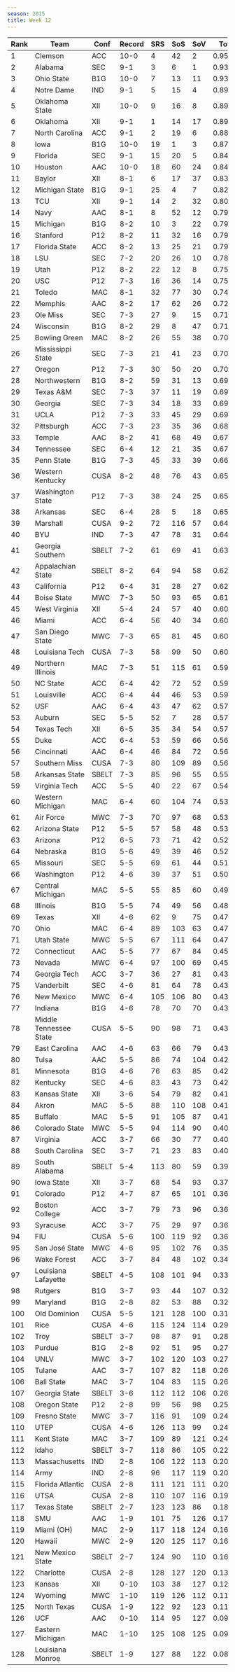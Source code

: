 ```yaml
---
season: 2015
title: Week 12
---
```

<table class="display"><thead><tr><th>Rank</th><th>Team</th><th>Conf</th><th>Record</th><th>SRS</th><th>SoS</th><th>SoV</th><th>Total</th></tr></thead><tbody>
<tr><td>1</td><td>Clemson</td><td>ACC</td><td>10-0</td><td>4</td><td>42</td><td>2</td><td>0.95948</td></tr>
<tr><td>2</td><td>Alabama</td><td>SEC</td><td>9-1</td><td>3</td><td>6</td><td>1</td><td>0.93715</td></tr>
<tr><td>3</td><td>Ohio State</td><td>B1G</td><td>10-0</td><td>7</td><td>13</td><td>11</td><td>0.93178</td></tr>
<tr><td>4</td><td>Notre Dame</td><td>IND</td><td>9-1</td><td>5</td><td>15</td><td>4</td><td>0.89445</td></tr>
<tr><td>5</td><td>Oklahoma State</td><td>XII</td><td>10-0</td><td>9</td><td>16</td><td>8</td><td>0.89317</td></tr>
<tr><td>6</td><td>Oklahoma</td><td>XII</td><td>9-1</td><td>1</td><td>14</td><td>17</td><td>0.89317</td></tr>
<tr><td>7</td><td>North Carolina</td><td>ACC</td><td>9-1</td><td>2</td><td>19</td><td>6</td><td>0.88132</td></tr>
<tr><td>8</td><td>Iowa</td><td>B1G</td><td>10-0</td><td>19</td><td>1</td><td>3</td><td>0.87502</td></tr>
<tr><td>9</td><td>Florida</td><td>SEC</td><td>9-1</td><td>15</td><td>20</td><td>5</td><td>0.84625</td></tr>
<tr><td>10</td><td>Houston</td><td>AAC</td><td>10-0</td><td>18</td><td>60</td><td>24</td><td>0.84126</td></tr>
<tr><td>11</td><td>Baylor</td><td>XII</td><td>8-1</td><td>6</td><td>17</td><td>37</td><td>0.83278</td></tr>
<tr><td>12</td><td>Michigan State</td><td>B1G</td><td>9-1</td><td>25</td><td>4</td><td>7</td><td>0.82019</td></tr>
<tr><td>13</td><td>TCU</td><td>XII</td><td>9-1</td><td>14</td><td>2</td><td>32</td><td>0.80216</td></tr>
<tr><td>14</td><td>Navy</td><td>AAC</td><td>8-1</td><td>8</td><td>52</td><td>12</td><td>0.79762</td></tr>
<tr><td>15</td><td>Michigan</td><td>B1G</td><td>8-2</td><td>10</td><td>3</td><td>22</td><td>0.79689</td></tr>
<tr><td>16</td><td>Stanford</td><td>P12</td><td>8-2</td><td>11</td><td>32</td><td>16</td><td>0.79261</td></tr>
<tr><td>17</td><td>Florida State</td><td>ACC</td><td>8-2</td><td>13</td><td>25</td><td>21</td><td>0.79101</td></tr>
<tr><td>18</td><td>LSU</td><td>SEC</td><td>7-2</td><td>20</td><td>26</td><td>10</td><td>0.78381</td></tr>
<tr><td>19</td><td>Utah</td><td>P12</td><td>8-2</td><td>22</td><td>12</td><td>8</td><td>0.75575</td></tr>
<tr><td>20</td><td>USC</td><td>P12</td><td>7-3</td><td>16</td><td>36</td><td>14</td><td>0.75065</td></tr>
<tr><td>21</td><td>Toledo</td><td>MAC</td><td>8-1</td><td>32</td><td>77</td><td>30</td><td>0.74537</td></tr>
<tr><td>22</td><td>Memphis</td><td>AAC</td><td>8-2</td><td>17</td><td>62</td><td>26</td><td>0.72635</td></tr>
<tr><td>23</td><td>Ole Miss</td><td>SEC</td><td>7-3</td><td>27</td><td>9</td><td>15</td><td>0.71588</td></tr>
<tr><td>24</td><td>Wisconsin</td><td>B1G</td><td>8-2</td><td>29</td><td>8</td><td>47</td><td>0.71466</td></tr>
<tr><td>25</td><td>Bowling Green</td><td>MAC</td><td>8-2</td><td>26</td><td>55</td><td>38</td><td>0.70861</td></tr>
<tr><td>26</td><td>Mississippi State</td><td>SEC</td><td>7-3</td><td>21</td><td>41</td><td>23</td><td>0.70597</td></tr>
<tr><td>27</td><td>Oregon</td><td>P12</td><td>7-3</td><td>30</td><td>50</td><td>20</td><td>0.70154</td></tr>
<tr><td>28</td><td>Northwestern</td><td>B1G</td><td>8-2</td><td>59</td><td>31</td><td>13</td><td>0.69885</td></tr>
<tr><td>29</td><td>Texas A&M</td><td>SEC</td><td>7-3</td><td>37</td><td>11</td><td>19</td><td>0.69738</td></tr>
<tr><td>30</td><td>Georgia</td><td>SEC</td><td>7-3</td><td>34</td><td>18</td><td>33</td><td>0.69547</td></tr>
<tr><td>31</td><td>UCLA</td><td>P12</td><td>7-3</td><td>33</td><td>45</td><td>29</td><td>0.69213</td></tr>
<tr><td>32</td><td>Pittsburgh</td><td>ACC</td><td>7-3</td><td>23</td><td>35</td><td>36</td><td>0.68350</td></tr>
<tr><td>33</td><td>Temple</td><td>AAC</td><td>8-2</td><td>41</td><td>68</td><td>49</td><td>0.67349</td></tr>
<tr><td>34</td><td>Tennessee</td><td>SEC</td><td>6-4</td><td>12</td><td>21</td><td>35</td><td>0.67279</td></tr>
<tr><td>35</td><td>Penn State</td><td>B1G</td><td>7-3</td><td>45</td><td>33</td><td>39</td><td>0.66072</td></tr>
<tr><td>36</td><td>Western Kentucky</td><td>CUSA</td><td>8-2</td><td>48</td><td>76</td><td>43</td><td>0.65915</td></tr>
<tr><td>37</td><td>Washington State</td><td>P12</td><td>7-3</td><td>38</td><td>24</td><td>25</td><td>0.65907</td></tr>
<tr><td>38</td><td>Arkansas</td><td>SEC</td><td>6-4</td><td>28</td><td>5</td><td>18</td><td>0.65285</td></tr>
<tr><td>39</td><td>Marshall</td><td>CUSA</td><td>9-2</td><td>72</td><td>116</td><td>57</td><td>0.64309</td></tr>
<tr><td>40</td><td>BYU</td><td>IND</td><td>7-3</td><td>47</td><td>78</td><td>31</td><td>0.64080</td></tr>
<tr><td>41</td><td>Georgia Southern</td><td>SBELT</td><td>7-2</td><td>61</td><td>69</td><td>41</td><td>0.63636</td></tr>
<tr><td>42</td><td>Appalachian State</td><td>SBELT</td><td>8-2</td><td>64</td><td>94</td><td>58</td><td>0.62713</td></tr>
<tr><td>43</td><td>California</td><td>P12</td><td>6-4</td><td>31</td><td>28</td><td>27</td><td>0.62465</td></tr>
<tr><td>44</td><td>Boise State</td><td>MWC</td><td>7-3</td><td>50</td><td>93</td><td>65</td><td>0.61969</td></tr>
<tr><td>45</td><td>West Virginia</td><td>XII</td><td>5-4</td><td>24</td><td>57</td><td>40</td><td>0.60808</td></tr>
<tr><td>46</td><td>Miami</td><td>ACC</td><td>6-4</td><td>56</td><td>40</td><td>34</td><td>0.60351</td></tr>
<tr><td>47</td><td>San Diego State</td><td>MWC</td><td>7-3</td><td>65</td><td>81</td><td>45</td><td>0.60321</td></tr>
<tr><td>48</td><td>Louisiana Tech</td><td>CUSA</td><td>7-3</td><td>58</td><td>99</td><td>50</td><td>0.60256</td></tr>
<tr><td>49</td><td>Northern Illinois</td><td>MAC</td><td>7-3</td><td>51</td><td>115</td><td>61</td><td>0.59956</td></tr>
<tr><td>50</td><td>NC State</td><td>ACC</td><td>6-4</td><td>42</td><td>72</td><td>52</td><td>0.59314</td></tr>
<tr><td>51</td><td>Louisville</td><td>ACC</td><td>6-4</td><td>44</td><td>46</td><td>53</td><td>0.59285</td></tr>
<tr><td>52</td><td>USF</td><td>AAC</td><td>6-4</td><td>43</td><td>47</td><td>62</td><td>0.57910</td></tr>
<tr><td>53</td><td>Auburn</td><td>SEC</td><td>5-5</td><td>52</td><td>7</td><td>28</td><td>0.57448</td></tr>
<tr><td>54</td><td>Texas Tech</td><td>XII</td><td>6-5</td><td>35</td><td>34</td><td>54</td><td>0.57382</td></tr>
<tr><td>55</td><td>Duke</td><td>ACC</td><td>6-4</td><td>53</td><td>59</td><td>66</td><td>0.56625</td></tr>
<tr><td>56</td><td>Cincinnati</td><td>AAC</td><td>6-4</td><td>46</td><td>84</td><td>72</td><td>0.56431</td></tr>
<tr><td>57</td><td>Southern Miss</td><td>CUSA</td><td>7-3</td><td>80</td><td>109</td><td>89</td><td>0.56058</td></tr>
<tr><td>58</td><td>Arkansas State</td><td>SBELT</td><td>7-3</td><td>85</td><td>96</td><td>55</td><td>0.55088</td></tr>
<tr><td>59</td><td>Virginia Tech</td><td>ACC</td><td>5-5</td><td>40</td><td>22</td><td>67</td><td>0.54569</td></tr>
<tr><td>60</td><td>Western Michigan</td><td>MAC</td><td>6-4</td><td>60</td><td>104</td><td>74</td><td>0.53873</td></tr>
<tr><td>61</td><td>Air Force</td><td>MWC</td><td>7-3</td><td>70</td><td>97</td><td>68</td><td>0.53741</td></tr>
<tr><td>62</td><td>Arizona State</td><td>P12</td><td>5-5</td><td>57</td><td>58</td><td>48</td><td>0.53183</td></tr>
<tr><td>63</td><td>Arizona</td><td>P12</td><td>6-5</td><td>73</td><td>71</td><td>42</td><td>0.52701</td></tr>
<tr><td>64</td><td>Nebraska</td><td>B1G</td><td>5-6</td><td>49</td><td>39</td><td>46</td><td>0.52222</td></tr>
<tr><td>65</td><td>Missouri</td><td>SEC</td><td>5-5</td><td>69</td><td>61</td><td>44</td><td>0.51242</td></tr>
<tr><td>66</td><td>Washington</td><td>P12</td><td>4-6</td><td>39</td><td>37</td><td>51</td><td>0.50264</td></tr>
<tr><td>67</td><td>Central Michigan</td><td>MAC</td><td>5-5</td><td>55</td><td>85</td><td>60</td><td>0.49458</td></tr>
<tr><td>68</td><td>Illinois</td><td>B1G</td><td>5-5</td><td>74</td><td>49</td><td>56</td><td>0.48785</td></tr>
<tr><td>69</td><td>Texas</td><td>XII</td><td>4-6</td><td>62</td><td>9</td><td>75</td><td>0.47817</td></tr>
<tr><td>70</td><td>Ohio</td><td>MAC</td><td>6-4</td><td>89</td><td>103</td><td>63</td><td>0.47724</td></tr>
<tr><td>71</td><td>Utah State</td><td>MWC</td><td>5-5</td><td>67</td><td>111</td><td>64</td><td>0.47160</td></tr>
<tr><td>72</td><td>Connecticut</td><td>AAC</td><td>5-5</td><td>77</td><td>67</td><td>84</td><td>0.45924</td></tr>
<tr><td>73</td><td>Nevada</td><td>MWC</td><td>6-4</td><td>97</td><td>100</td><td>69</td><td>0.45125</td></tr>
<tr><td>74</td><td>Georgia Tech</td><td>ACC</td><td>3-7</td><td>36</td><td>27</td><td>81</td><td>0.43357</td></tr>
<tr><td>75</td><td>Vanderbilt</td><td>SEC</td><td>4-6</td><td>81</td><td>64</td><td>78</td><td>0.43147</td></tr>
<tr><td>76</td><td>New Mexico</td><td>MWC</td><td>6-4</td><td>105</td><td>106</td><td>80</td><td>0.43100</td></tr>
<tr><td>77</td><td>Indiana</td><td>B1G</td><td>4-6</td><td>78</td><td>70</td><td>70</td><td>0.43094</td></tr>
<tr><td>78</td><td>Middle Tennessee State</td><td>CUSA</td><td>5-5</td><td>90</td><td>98</td><td>71</td><td>0.43076</td></tr>
<tr><td>79</td><td>East Carolina</td><td>AAC</td><td>4-6</td><td>63</td><td>66</td><td>79</td><td>0.43036</td></tr>
<tr><td>80</td><td>Tulsa</td><td>AAC</td><td>5-5</td><td>86</td><td>74</td><td>104</td><td>0.42828</td></tr>
<tr><td>81</td><td>Minnesota</td><td>B1G</td><td>4-6</td><td>76</td><td>63</td><td>85</td><td>0.42191</td></tr>
<tr><td>82</td><td>Kentucky</td><td>SEC</td><td>4-6</td><td>83</td><td>43</td><td>73</td><td>0.42103</td></tr>
<tr><td>83</td><td>Kansas State</td><td>XII</td><td>3-6</td><td>54</td><td>79</td><td>82</td><td>0.41746</td></tr>
<tr><td>84</td><td>Akron</td><td>MAC</td><td>5-5</td><td>88</td><td>110</td><td>108</td><td>0.41601</td></tr>
<tr><td>85</td><td>Buffalo</td><td>MAC</td><td>5-5</td><td>91</td><td>105</td><td>87</td><td>0.41382</td></tr>
<tr><td>86</td><td>Colorado State</td><td>MWC</td><td>5-5</td><td>94</td><td>114</td><td>90</td><td>0.40775</td></tr>
<tr><td>87</td><td>Virginia</td><td>ACC</td><td>3-7</td><td>66</td><td>30</td><td>77</td><td>0.40614</td></tr>
<tr><td>88</td><td>South Carolina</td><td>SEC</td><td>3-7</td><td>71</td><td>23</td><td>83</td><td>0.40187</td></tr>
<tr><td>89</td><td>South Alabama</td><td>SBELT</td><td>5-4</td><td>113</td><td>80</td><td>59</td><td>0.39935</td></tr>
<tr><td>90</td><td>Iowa State</td><td>XII</td><td>3-7</td><td>68</td><td>54</td><td>93</td><td>0.37696</td></tr>
<tr><td>91</td><td>Colorado</td><td>P12</td><td>4-7</td><td>87</td><td>65</td><td>101</td><td>0.36802</td></tr>
<tr><td>92</td><td>Boston College</td><td>ACC</td><td>3-7</td><td>79</td><td>73</td><td>96</td><td>0.36353</td></tr>
<tr><td>93</td><td>Syracuse</td><td>ACC</td><td>3-7</td><td>75</td><td>29</td><td>97</td><td>0.36336</td></tr>
<tr><td>94</td><td>FIU</td><td>CUSA</td><td>5-6</td><td>100</td><td>119</td><td>92</td><td>0.36019</td></tr>
<tr><td>95</td><td>San José State</td><td>MWC</td><td>4-6</td><td>95</td><td>102</td><td>76</td><td>0.35898</td></tr>
<tr><td>96</td><td>Wake Forest</td><td>ACC</td><td>3-7</td><td>84</td><td>48</td><td>102</td><td>0.34137</td></tr>
<tr><td>97</td><td>Louisiana Lafayette</td><td>SBELT</td><td>4-5</td><td>108</td><td>101</td><td>94</td><td>0.33667</td></tr>
<tr><td>98</td><td>Rutgers</td><td>B1G</td><td>3-7</td><td>93</td><td>44</td><td>107</td><td>0.32566</td></tr>
<tr><td>99</td><td>Maryland</td><td>B1G</td><td>2-8</td><td>82</td><td>53</td><td>88</td><td>0.32090</td></tr>
<tr><td>100</td><td>Old Dominion</td><td>CUSA</td><td>5-5</td><td>121</td><td>128</td><td>100</td><td>0.31752</td></tr>
<tr><td>101</td><td>Rice</td><td>CUSA</td><td>4-6</td><td>115</td><td>124</td><td>114</td><td>0.29674</td></tr>
<tr><td>102</td><td>Troy</td><td>SBELT</td><td>3-7</td><td>98</td><td>87</td><td>91</td><td>0.28430</td></tr>
<tr><td>103</td><td>Purdue</td><td>B1G</td><td>2-8</td><td>92</td><td>51</td><td>95</td><td>0.27324</td></tr>
<tr><td>104</td><td>UNLV</td><td>MWC</td><td>3-7</td><td>102</td><td>120</td><td>103</td><td>0.27280</td></tr>
<tr><td>105</td><td>Tulane</td><td>AAC</td><td>3-7</td><td>107</td><td>82</td><td>118</td><td>0.26686</td></tr>
<tr><td>106</td><td>Ball State</td><td>MAC</td><td>3-7</td><td>104</td><td>83</td><td>115</td><td>0.26589</td></tr>
<tr><td>107</td><td>Georgia State</td><td>SBELT</td><td>3-6</td><td>112</td><td>112</td><td>106</td><td>0.26425</td></tr>
<tr><td>108</td><td>Oregon State</td><td>P12</td><td>2-8</td><td>99</td><td>56</td><td>98</td><td>0.25091</td></tr>
<tr><td>109</td><td>Fresno State</td><td>MWC</td><td>3-7</td><td>116</td><td>91</td><td>109</td><td>0.24582</td></tr>
<tr><td>110</td><td>UTEP</td><td>CUSA</td><td>4-6</td><td>126</td><td>113</td><td>99</td><td>0.24559</td></tr>
<tr><td>111</td><td>Kent State</td><td>MAC</td><td>3-7</td><td>109</td><td>89</td><td>121</td><td>0.24225</td></tr>
<tr><td>112</td><td>Idaho</td><td>SBELT</td><td>3-7</td><td>118</td><td>86</td><td>105</td><td>0.22043</td></tr>
<tr><td>113</td><td>Massachusetts</td><td>IND</td><td>2-8</td><td>106</td><td>122</td><td>113</td><td>0.20982</td></tr>
<tr><td>114</td><td>Army</td><td>IND</td><td>2-8</td><td>96</td><td>117</td><td>119</td><td>0.20541</td></tr>
<tr><td>115</td><td>Florida Atlantic</td><td>CUSA</td><td>2-8</td><td>111</td><td>121</td><td>111</td><td>0.20279</td></tr>
<tr><td>116</td><td>UTSA</td><td>CUSA</td><td>2-8</td><td>110</td><td>107</td><td>116</td><td>0.19724</td></tr>
<tr><td>117</td><td>Texas State</td><td>SBELT</td><td>2-7</td><td>123</td><td>123</td><td>86</td><td>0.18746</td></tr>
<tr><td>118</td><td>SMU</td><td>AAC</td><td>1-9</td><td>101</td><td>75</td><td>126</td><td>0.17360</td></tr>
<tr><td>119</td><td>Miami (OH)</td><td>MAC</td><td>2-9</td><td>117</td><td>118</td><td>124</td><td>0.16940</td></tr>
<tr><td>120</td><td>Hawaii</td><td>MWC</td><td>2-9</td><td>120</td><td>125</td><td>117</td><td>0.16170</td></tr>
<tr><td>121</td><td>New Mexico State</td><td>SBELT</td><td>2-7</td><td>124</td><td>90</td><td>110</td><td>0.16122</td></tr>
<tr><td>122</td><td>Charlotte</td><td>CUSA</td><td>2-8</td><td>128</td><td>127</td><td>120</td><td>0.13087</td></tr>
<tr><td>123</td><td>Kansas</td><td>XII</td><td>0-10</td><td>103</td><td>38</td><td>127</td><td>0.12512</td></tr>
<tr><td>124</td><td>Wyoming</td><td>MWC</td><td>1-10</td><td>119</td><td>126</td><td>112</td><td>0.11225</td></tr>
<tr><td>125</td><td>North Texas</td><td>CUSA</td><td>1-9</td><td>122</td><td>92</td><td>123</td><td>0.11038</td></tr>
<tr><td>126</td><td>UCF</td><td>AAC</td><td>0-10</td><td>114</td><td>95</td><td>127</td><td>0.09808</td></tr>
<tr><td>127</td><td>Eastern Michigan</td><td>MAC</td><td>1-10</td><td>125</td><td>108</td><td>125</td><td>0.09008</td></tr>
<tr><td>128</td><td>Louisiana Monroe</td><td>SBELT</td><td>1-9</td><td>127</td><td>88</td><td>122</td><td>0.08389</td></tr>
</tbody></table>
